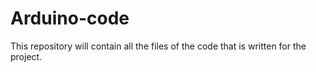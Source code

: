 # Arduino-code
This repository will contain all the files of the code that is written for the project. 
